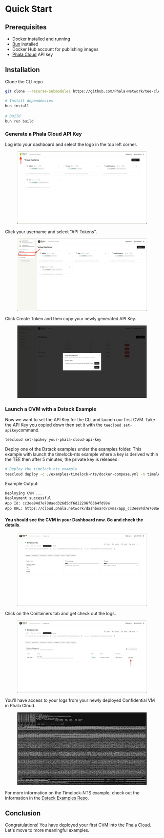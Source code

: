 # Quick Start

## Prerequisites

* Docker installed and running
* [Bun](https://bun.sh) installed
* Docker Hub account for publishing images
* [Phala Cloud](https://cloud.phala.network/login) API key

## Installation

Clone the CLI repo

```bash
git clone --recurse-submodules https://github.com/Phala-Network/tee-cloud-cli.git
```

```bash
# Install dependencies
bun install

# Build
bun run build
```

### Generate a Phala Cloud API Key

Log into your dashboard and select the logo in the top left corner.

<figure><img src="../../.gitbook/assets/Screenshot 2025-02-27 at 11.42.32.png" alt=""><figcaption></figcaption></figure>

Click your username and select "API Tokens".

<figure><img src="../../.gitbook/assets/Screenshot 2025-02-27 at 11.45.13.png" alt=""><figcaption></figcaption></figure>

Click Create Token and then copy your newly generated API Key.

<figure><img src="../../.gitbook/assets/image (2).png" alt=""><figcaption></figcaption></figure>

### Launch a CVM with a Dstack Example

Now we want to set the API Key for the CLI and launch our first CVM. Take the API Key you copied down then set it with the `teecloud set-apikey`command.

```bash
teecloud set-apikey your-phala-cloud-api-key
```

Deploy one of the Dstack examples under the examples folder. This example with launch the timelock-nts example where a key is derived within the TEE then after 5 minutes, the private key is released.

```bash
# Deploy the timelock-nts example
teecloud deploy -c ./examples/timelock-nts/docker-compose.yml -n timelock-nts
```

Example Output:

```bash
Deploying CVM ...
Deployment successful
App Id: cc3ee84d7e708aed326d5df6d22296f65b4fd99e
App URL: https://cloud.phala.network/dashboard/cvms/app_cc3ee84d7e708aed326d5df6d22296f65b4fd99e
```

#### You should see the CVM in your Dashboard now. Go and check the details.

<figure><img src="../../.gitbook/assets/image (3).png" alt=""><figcaption></figcaption></figure>

Click on the Containers tab and get check out the logs.

<figure><img src="../../.gitbook/assets/Screenshot 2025-02-27 at 11.52.24.png" alt=""><figcaption></figcaption></figure>

You'll have access to your logs from your newly deployed Confidential VM in Phala Cloud.

<figure><img src="../../.gitbook/assets/image (5).png" alt=""><figcaption></figcaption></figure>

For more information on the Timelock-NTS example, check out the information in the [Dstack Examples Repo](https://github.com/Dstack-TEE/dstack-examples/blob/main/timelock-nts/README.md).

## Conclusion

Congratulations! You have deployed your first CVM into the Phala Cloud. Let's move to more meaningful examples.

